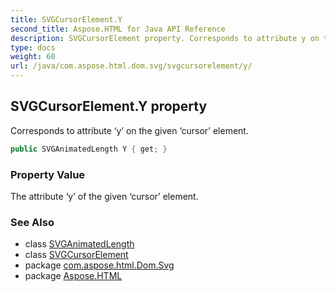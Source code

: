 ```yaml
---
title: SVGCursorElement.Y
second_title: Aspose.HTML for Java API Reference
description: SVGCursorElement property. Corresponds to attribute y on the given cursor element
type: docs
weight: 60
url: /java/com.aspose.html.dom.svg/svgcursorelement/y/
---
```

## SVGCursorElement.Y property

Corresponds to attribute ‘y’ on the given ‘cursor’ element.

```java
public SVGAnimatedLength Y { get; }
```

### Property Value

The attribute ‘y’ of the given ‘cursor’ element.

### See Also

* class [SVGAnimatedLength](../../../com.aspose.html.dom.svg.datatypes/svganimatedlength/)
* class [SVGCursorElement](../)
* package [com.aspose.html.Dom.Svg](../../svgcursorelement/)
* package [Aspose.HTML](../../../)
